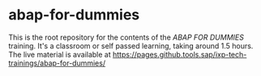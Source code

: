 # abap-for-dummies

This is the root repository for the contents of the *ABAP FOR DUMMIES* training. It's a classroom or self passed learning, taking around 1.5 hours. The live material is available at https://pages.github.tools.sap/ixp-tech-trainings/abap-for-dummies/
